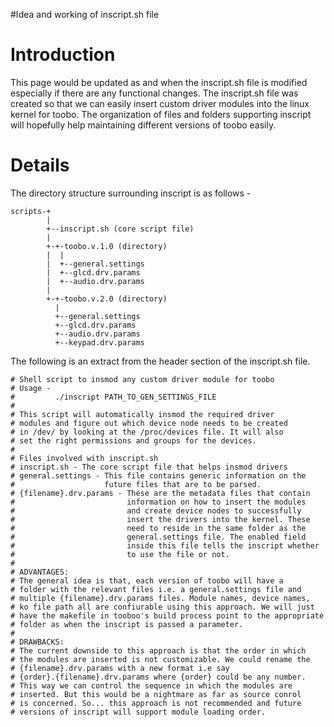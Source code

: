 #Idea and working of inscript.sh file

# Introduction #

This page would be updated as and when the inscript.sh file is modified especially if there are any functional changes. The inscript.sh file was created so that we can easily insert custom driver modules into the linux kernel for toobo. The organization of files and folders supporting inscript will hopefully help maintaining different versions of toobo easily.


# Details #
The directory structure surrounding inscript is as follows -

```
scripts-+
        |
        +--inscript.sh (core script file)
        |
        +-+-toobo.v.1.0 (directory)
        |  |
        |  +--general.settings
        |  +--glcd.drv.params
        |  +--audio.drv.params
        |
        +-+-toobo.v.2.0 (directory)
          |
          +--general.settings
          +--glcd.drv.params
          +--audio.drv.params
          +--keypad.drv.params
```

The following is an extract from the header section of the inscript.sh file.
```
# Shell script to insmod any custom driver module for toobo
# Usage -
#         ./inscript PATH_TO_GEN_SETTINGS_FILE
#
# This script will automatically insmod the required driver
# modules and figure out which device node needs to be created 
# in /dev/ by looking at the /proc/devices file. It will also 
# set the right permissions and groups for the devices.
#
# Files involved with inscript.sh
# inscript.sh - The core script file that helps insmod drivers
# general.settings - This file contains generic information on the 
#                    future files that are to be parsed.
# {filename}.drv.params - These are the metadata files that contain 
#                         information on how to insert the modules 
#                         and create device nodes to successfully 
#                         insert the drivers into the kernel. These
#                         need to reside in the same folder as the 
#                         general.settings file. The enabled field 
#                         inside this file tells the inscript whether 
#                         to use the file or not.
#
# ADVANTAGES:
# The general idea is that, each version of toobo will have a 
# folder with the relevant files i.e. a general.settings file and 
# multiple {filename}.drv.params files. Module names, device names,
# ko file path all are confiurable using this approach. We will just 
# have the makefile in tooboo's build process point to the appropriate 
# folder as when the inscript is passed a parameter.
#
# DRAWBACKS:
# The current downside to this approach is that the order in which 
# the modules are inserted is not customizable. We could rename the 
# {filename}.drv.params with a new format i.e say 
# {order}.{filename}.drv.params where {order} could be any number.
# This way we can control the sequence in which the modules are 
# inserted. But this would be a nightmare as far as source conrol 
# is concerned. So... this approach is not recommended and future 
# versions of inscript will support module loading order.
```